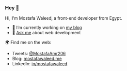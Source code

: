 ### Hey 👋


Hi, I'm Mostafa Waleed, a front-end developer from Egypt.
 
- 🔭 I’m currently working on [my blog](https://mostafawaleed.me/blog)
- 💬 [Ask me](https://mostafawaleed.me/contact) about web development

🌍 Find me on the web:
 - Tweets: [@MostafaAmr206](https://twitter.com/MostafaAmr206)
 - Blog: [mostafawaleed.me](https://mostafawaleed.me/)
 - LinkedIn: [in/mostafawaleed](https://www.linkedin.com/in/mostafawaleed/)
